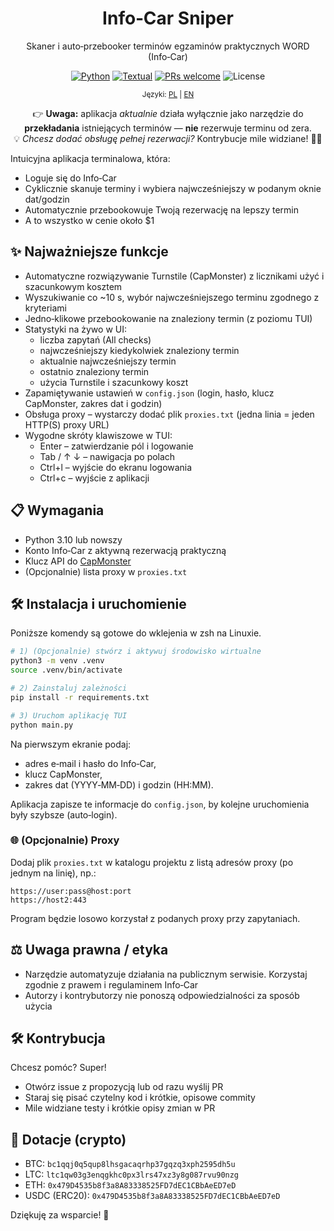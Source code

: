 <div align="center">

# Info‑Car Sniper
Skaner i auto‑przebooker terminów egzaminów praktycznych WORD (Info‑Car)

<!-- Miejsce na odznaki (przykłady poniżej – podmień według potrzeb) -->

<a href="https://www.python.org/"><img alt="Python" src="https://img.shields.io/badge/python-3.10%2B-blue.svg?logo=python"></a>
<a href="https://textual.textualize.io/"><img alt="Textual" src="https://img.shields.io/badge/TUI-Textual-6f42c1?logo=terminal"></a>
<a href="#-kontrybucja-"><img alt="PRs welcome" src="https://img.shields.io/badge/PRs-welcome-brightgreen.svg"></a>
<img alt="License" src="https://img.shields.io/badge/license-GNU%20GPLv3-lightgrey">

<p><sup>Języki: <a href="README.md">PL</a> | <a href="README.en.md">EN</a></sup></p>

</div>

<div align="center">

👉 <strong>Uwaga:</strong> aplikacja <em>aktualnie</em> działa wyłącznie jako narzędzie do <strong>przekładania</strong> istniejących terminów — <strong>nie</strong> rezerwuje terminu od zera. <br/>
💡 <em>Chcesz dodać obsługę pełnej rezerwacji?</em> Kontrybucje mile widziane! 🙏✨

</div>

Intuicyjna aplikacja terminalowa, która:
- Loguje się do Info‑Car
- Cyklicznie skanuje terminy i wybiera najwcześniejszy w podanym oknie dat/godzin
- Automatycznie przebookowuje Twoją rezerwację na lepszy termin
- A to wszystko w cenie około $1

## ✨ Najważniejsze funkcje

- Automatyczne rozwiązywanie Turnstile (CapMonster) z licznikami użyć i szacunkowym kosztem
- Wyszukiwanie co ~10 s, wybór najwcześniejszego terminu zgodnego z kryteriami
- Jedno‑klikowe przebookowanie na znaleziony termin (z poziomu TUI)
- Statystyki na żywo w UI:
  - liczba zapytań (All checks)
  - najwcześniejszy kiedykolwiek znaleziony termin
  - aktualnie najwcześniejszy termin
  - ostatnio znaleziony termin
  - użycia Turnstile i szacunkowy koszt
- Zapamiętywanie ustawień w `config.json` (login, hasło, klucz CapMonster, zakres dat i godzin)
- Obsługa proxy – wystarczy dodać plik `proxies.txt` (jedna linia = jeden HTTP(S) proxy URL)
- Wygodne skróty klawiszowe w TUI:
  - Enter – zatwierdzanie pól i logowanie
  - Tab / ↑ ↓ – nawigacja po polach
  - Ctrl+l – wyjście do ekranu logowania
  - Ctrl+c – wyjście z aplikacji


## 📋 Wymagania

- Python 3.10 lub nowszy
- Konto Info‑Car z aktywną rezerwacją praktyczną
- Klucz API do [CapMonster](https://capmonster.cloud/en)
- (Opcjonalnie) lista proxy w `proxies.txt`


## 🛠️ Instalacja i uruchomienie

Poniższe komendy są gotowe do wklejenia w zsh na Linuxie.

```bash
# 1) (Opcjonalnie) stwórz i aktywuj środowisko wirtualne
python3 -m venv .venv
source .venv/bin/activate

# 2) Zainstaluj zależności
pip install -r requirements.txt

# 3) Uruchom aplikację TUI
python main.py
```

Na pierwszym ekranie podaj:
- adres e‑mail i hasło do Info‑Car,
- klucz CapMonster,
- zakres dat (YYYY‑MM‑DD) i godzin (HH:MM).

Aplikacja zapisze te informacje do `config.json`, by kolejne uruchomienia były szybsze (auto‑login).

### 🌐 (Opcjonalnie) Proxy

Dodaj plik `proxies.txt` w katalogu projektu z listą adresów proxy (po jednym na linię), np.:

```
https://user:pass@host:port
https://host2:443
```

Program będzie losowo korzystał z podanych proxy przy zapytaniach.

## ⚖️ Uwaga prawna / etyka

- Narzędzie automatyzuje działania na publicznym serwisie. Korzystaj zgodnie z prawem i regulaminem Info‑Car
- Autorzy i kontrybutorzy nie ponoszą odpowiedzialności za sposób użycia

## 🛠️ Kontrybucja

Chcesz pomóc? Super!
- Otwórz issue z propozycją lub od razu wyślij PR
- Staraj się pisać czytelny kod i krótkie, opisowe commity
- Mile widziane testy i krótkie opisy zmian w PR

## 💙 Dotacje (crypto)

- BTC: `bc1qqj0q5qup8lhsgacaqrhp37gqzq3xph2595dh5u`
- LTC: `ltc1qw03g3enqgkhc0px3lrs47xz3y8g087rvu90nzg`
- ETH: `0x479D4535b8f3a8A83338525FD7dEC1CBbAeED7eD`
- USDC (ERC20): `0x479D4535b8f3a8A83338525FD7dEC1CBbAeED7eD`

Dziękuję za wsparcie! 🙌
